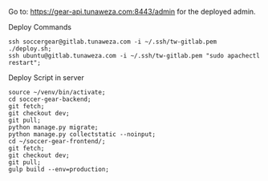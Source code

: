 Go to: https://gear-api.tunaweza.com:8443/admin for the deployed admin.


Deploy Commands
```
ssh soccergear@gitlab.tunaweza.com -i ~/.ssh/tw-gitlab.pem ./deploy.sh;
ssh ubuntu@gitlab.tunaweza.com -i ~/.ssh/tw-gitlab.pem "sudo apachectl restart";
```

Deploy Script in server
```
source ~/venv/bin/activate;
cd soccer-gear-backend;
git fetch;
git checkout dev;
git pull;
python manage.py migrate;
python manage.py collectstatic --noinput;
cd ~/soccer-gear-frontend/;
git fetch;
git checkout dev;
git pull;
gulp build --env=production;
```